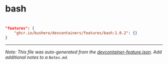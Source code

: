 # bash

# 

```json
"features": {
    "ghcr.io/bushero/devcontainers/features/bash:1.0.2": {}
}
```

---

_Note: This file was auto-generated from the [devcontainer-feature.json](/features/src/bash/devcontainer-feature.json). Add additional notes to a `Notes.md`._

